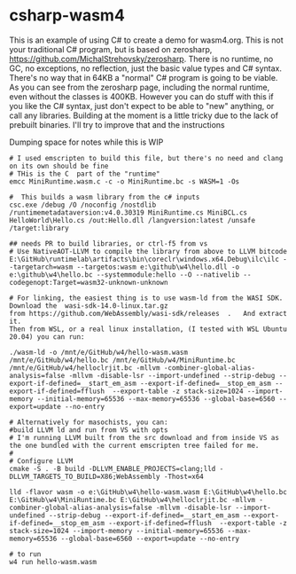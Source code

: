 # csharp-wasm4

This is an example of using C# to create a demo for wasm4.org.  This is not your traditional C# program, but is based on zerosharp, https://github.com/MichalStrehovsky/zerosharp.  There is no runtime, no GC, no exceptions, no reflection, just the basic value types and C# syntax.  There's no way that in 64KB a "normal" C# program is going to be viable.  As you can see from the zerosharp page, including the normal runtime, even without the classes is 400KB.  However you can do stuff with this if you like the C# syntax, just don't expect to be able to "new" anything, or call any libraries.  Building at the moment is a little tricky due to the lack of prebuilt binaries.  I'll try to improve that and the instructions

Dumping space for notes while this is WIP

```
# I used emscripten to build this file, but there's no need and clang on its own should be fine
# THis is the C  part of the "runtime"
emcc MiniRuntime.wasm.c -c -o MiniRuntime.bc -s WASM=1 -Os

#  This builds a wasm library from the c# inputs
csc.exe /debug /O /noconfig /nostdlib /runtimemetadataversion:v4.0.30319 MiniRuntime.cs MiniBCL.cs HelloWorld\Hello.cs /out:Hello.dll /langversion:latest /unsafe /target:library

## needs PR to build libraries, or ctrl-f5 from vs
# Use NativeAOT-LLVM to compile the library from above to LLVM bitcode
E:\GitHub\runtimelab\artifacts\bin\coreclr\windows.x64.Debug\ilc\ilc --targetarch=wasm --targetos:wasm e:\github\w4\hello.dll -o e:\github\w4\hello.bc --systemmodule:hello --O --nativelib --codegenopt:Target=wasm32-unknown-unknown

# For linking, the easiest thing is to use wasm-ld from the WASI SDK.  Download the  wasi-sdk-14.0-linux.tar.gz 
from https://github.com/WebAssembly/wasi-sdk/releases  .   And extract it.  
Then from WSL, or a real linux installation, (I tested with WSL Ubuntu 20.04) you can run:

./wasm-ld -o /mnt/e/GitHub/w4/hello-wasm.wasm /mnt/e/GitHub/w4/hello.bc /mnt/e/GitHub/w4/MiniRuntime.bc /mnt/e/GitHub/w4/helloclrjit.bc -mllvm -combiner-global-alias-analysis=false -mllvm -disable-lsr --import-undefined --strip-debug --export-if-defined=__start_em_asm --export-if-defined=__stop_em_asm --export-if-defined=fflush  --export-table -z stack-size=1024 --import-memory --initial-memory=65536 --max-memory=65536 --global-base=6560 --export=update --no-entry

# Alternatively for masochists, you can:
#build LLVM ld and run from VS with opts
# I'm running LLVM built from the src download and from inside VS as the one bundled with the current emscripten tree failed for me.
#
# Configure LLVM
cmake -S . -B build -DLLVM_ENABLE_PROJECTS=clang;lld -DLLVM_TARGETS_TO_BUILD=X86;WebAssembly -Thost=x64

lld -flavor wasm -o e:\GitHub\w4\hello-wasm.wasm E:\GitHub\w4\hello.bc E:\GitHub\w4\MiniRuntime.bc E:\GitHub\w4\helloclrjit.bc -mllvm -combiner-global-alias-analysis=false -mllvm -disable-lsr --import-undefined --strip-debug --export-if-defined=__start_em_asm --export-if-defined=__stop_em_asm --export-if-defined=fflush  --export-table -z stack-size=1024 --import-memory --initial-memory=65536 --max-memory=65536 --global-base=6560 --export=update --no-entry

# to run
w4 run hello-wasm.wasm
```

